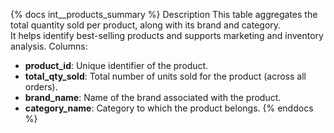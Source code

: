 {% docs int__products_summary %}
Description
This table aggregates the total quantity sold per product, along with its brand and category.  
It helps identify best-selling products and supports marketing and inventory analysis.
Columns:
- **product_id**: Unique identifier of the product.
- **total_qty_sold**: Total number of units sold for the product (across all orders).
- **brand_name**: Name of the brand associated with the product.
- **category_name**: Category to which the product belongs.
{% enddocs %}